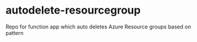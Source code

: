 # autodelete-resourcegroup
Repo for function app which auto deletes Azure Resource groups based on pattern
